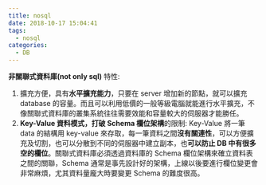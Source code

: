 ```yaml
---
title: nosql
date: 2018-10-17 15:04:41
tags:
  - nosql
categories:
  - DB
---
```


**非關聯式資料庫(not only sql)**
特性:

1. 擴充方便，具有**水平擴充能力**，只要在 server 增加新的節點，就可以擴充 database 的容量。而且可以利用低價的一般等級電腦就能進行水平擴充，不像關聯式資料庫的叢集系統往往需要效能和容量較大的伺服器才能勝任。
2. **Key-Value 資料模式，打破 Schema 欄位架構**的限制: Key-Value 將一筆 data 的結構用 key-value 來存取，每一筆資料之間**沒有關連性**，可以方便擴充及切割，也可以分散到不同的伺服器中建立副本，也**可以防止 DB 中有很多空的欄位**。關聯式資料庫必須透過資料庫的 Schema 欄位架構來確立資料表之間的關聯，Schema 通常是事先設計好的架構，上線以後要進行欄位變更會非常麻煩，尤其資料量龐大時要變更 Schema 的難度很高。
